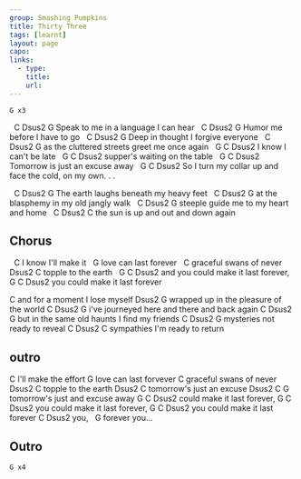 ```yaml
---
group: Smashing Pumpkins
title: Thirty Three
tags: [learnt]
layout: page
capo: 
links: 
  - type: 
    title: 
    url: 
---
```



```chordpro
G x3
```

&nbsp; C              Dsus2            G
Speak to me in a language I can hear
&nbsp; C       Dsus2           G
Humor me before I have to go
&nbsp; C               Dsus2         G
Deep in thought I forgive everyone
&nbsp;        C               Dsus2            G
as the cluttered streets greet me once again
&nbsp; G                C      Dsus2
I know I can't be late
&nbsp; G                       C     Dsus2
supper's waiting on the table
&nbsp; G                          C    Dsus2
Tomorrow is just an excuse away
&nbsp; G                                  C    Dsus2
So I turn my collar up and face the cold,       on my own. . .

&nbsp; C                Dsus2            G
The earth laughs beneath my heavy feet
&nbsp; C                Dsus2            G
at the blasphemy in my old jangly walk
&nbsp; C                Dsus2            G
steeple guide me to my heart and home
&nbsp; C               Dsus2            C
the sun is up and out and down again

## Chorus
&nbsp; C
I know I'll make it
&nbsp; G
love can last forever
&nbsp; C
graceful swans of never
Dsus2           C
topple to the earth
&nbsp; G                    C    Dsus2
and you could make it last forever,
 G                 C    Dsus2
you could make it last forever

 C
and for a moment I lose myself
 Dsus2                              G
wrapped up in the pleasure of the world
 C                      Dsus2            G
i've journeyed here and there and back again
 C                           Dsus2            G
but in the same old haunts I find my friends
 C            Dsus2       G
mysteries not ready to reveal
 C             Dsus2      C
sympathies I'm ready to return

## outro
 C
I'll make the effort
 G
love can last forvever
 C
graceful swans of never
 Dsus2          C
topple to the earth
 Dsus2              C
tomorrow's just an excuse
 Dsus2               C      G
tomorrow's just and excuse away
 G             C    Dsus2
could make it last forever,
 G                 C    Dsus2
you could make it last forever,
 G                 C    Dsus2
you could make it last forever
C    Dsus2
you,
&nbsp;         G
forever  you...

## Outro
```chordpro
G x4
```


